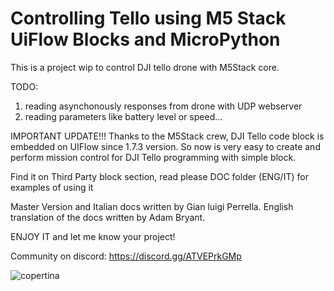 # Controlling Tello using M5 Stack UiFlow Blocks and MicroPython

This is a project wip to control DJI tello drone with M5Stack core.

TODO: 
1) reading asynchonously responses from drone with UDP webserver
2) reading parameters like battery level or speed...

IMPORTANT UPDATE!!!
Thanks to the M5Stack crew, DJI Tello code block is embedded on UIFlow since 1.7.3 version.
So now is very easy to create and perform mission control for DJI Tello programming with simple block.

Find it on Third Party block section, read please DOC folder (ENG/IT) for examples of using it 

Master Version and Italian docs written by Gian luigi Perrella. English translation of the docs written by Adam Bryant.

ENJOY IT and let me know your project!

Community on discord:
https://discord.gg/ATVEPrkGMp

![copertina](https://user-images.githubusercontent.com/7823288/113588257-3400db00-9630-11eb-8d55-5ef575a1ed5c.jpg)
